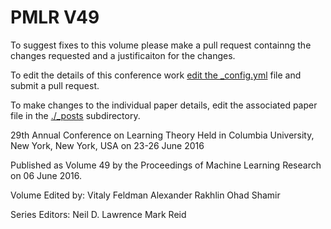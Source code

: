 # PMLR V49

To suggest fixes to this volume please make a pull request containng the changes requested and a justificaiton for the changes.

To edit the details of this conference work [edit the _config.yml](./_config.yml) file and submit a pull request.

To make changes to the individual paper details, edit the associated paper file in the [./_posts](./_posts) subdirectory.

29th Annual Conference on Learning Theory
  Held in Columbia University, New York, New York, USA on 23-26 June 2016

Published as Volume 49 by the Proceedings of Machine Learning Research on 06 June 2016.

Volume Edited by:
  Vitaly Feldman
  Alexander Rakhlin
  Ohad Shamir

Series Editors:
  Neil D. Lawrence
  Mark Reid
